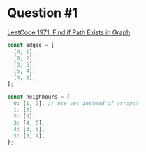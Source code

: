 # Question #1

[LeetCode 1971. Find if Path Exists in Graph](https://leetcode.com/problems/find-if-path-exists-in-graph/)

```js
const edges = [
  [0, 1],
  [0, 2],
  [3, 5],
  [5, 4],
  [4, 3],
];

const neighbours = {
  0: [1, 2], // use set instead of arrays?
  1: [0],
  2: [0],
  3: [4, 5],
  4: [3, 5],
  5: [3, 4],
};
```
